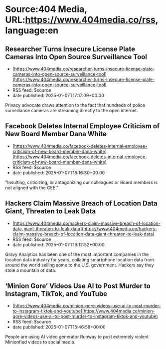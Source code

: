 # Source:404 Media, URL:https://www.404media.co/rss, language:en

## Researcher Turns Insecure License Plate Cameras Into Open Source Surveillance Tool
 - [https://www.404media.co/researcher-turns-insecure-license-plate-cameras-into-open-source-surveillance-tool](https://www.404media.co/researcher-turns-insecure-license-plate-cameras-into-open-source-surveillance-tool)
 - RSS feed: $source
 - date published: 2025-01-07T17:17:09+00:00

Privacy advocate draws attention to the fact that hundreds of police surveillance cameras are streaming directly to the open internet.

## Facebook Deletes Internal Employee Criticism of New Board Member Dana White
 - [https://www.404media.co/facebook-deletes-internal-employee-criticism-of-new-board-member-dana-white](https://www.404media.co/facebook-deletes-internal-employee-criticism-of-new-board-member-dana-white)
 - RSS feed: $source
 - date published: 2025-01-07T16:16:30+00:00

"Insulting, criticizing, or antagonizing our colleagues or Board members is not aligned with the CEE."

## Hackers Claim Massive Breach of Location Data Giant, Threaten to Leak Data
 - [https://www.404media.co/hackers-claim-massive-breach-of-location-data-giant-threaten-to-leak-data](https://www.404media.co/hackers-claim-massive-breach-of-location-data-giant-threaten-to-leak-data)
 - RSS feed: $source
 - date published: 2025-01-07T16:12:52+00:00

Gravy Analytics has been one of the most important companies in the location data industry for years, collating smartphone location data from around the world selling some to the U.S. government. Hackers say they stole a mountain of data.

## ‘Minion Gore’ Videos Use AI to Post Murder to Instagram, TikTok, and YouTube
 - [https://www.404media.co/minion-gore-videos-use-ai-to-post-murder-to-instagram-tiktok-and-youtube](https://www.404media.co/minion-gore-videos-use-ai-to-post-murder-to-instagram-tiktok-and-youtube)
 - RSS feed: $source
 - date published: 2025-01-07T15:46:58+00:00

People are using AI video generator Runway to post extremely violent Minionfied videos to social media.

